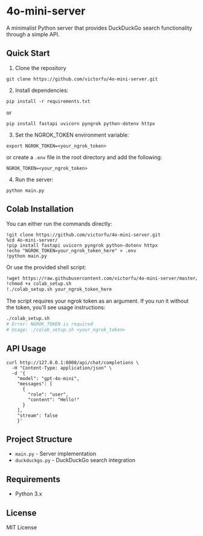 # 4o-mini-server

A minimalist Python server that provides DuckDuckGo search functionality through a simple API.

## Quick Start

1. Clone the repository

```
git clone https://github.com/victorfu/4o-mini-server.git
```

2. Install dependencies:

```
pip install -r requirements.txt
```

or

```
pip install fastapi uvicorn pyngrok python-dotenv httpx
```

3. Set the NGROK_TOKEN environment variable:

```
export NGROK_TOKEN=<your_ngrok_token>
```

or create a `.env` file in the root directory and add the following:

```
NGROK_TOKEN=<your_ngrok_token>
```

4. Run the server:

```
python main.py
```

## Colab Installation

You can either run the commands directly:

```
!git clone https://github.com/victorfu/4o-mini-server.git
%cd 4o-mini-server/
!pip install fastapi uvicorn pyngrok python-dotenv httpx
!echo "NGROK_TOKEN=your_ngrok_token_here" > .env
!python main.py
```

Or use the provided shell script:

```bash
!wget https://raw.githubusercontent.com/victorfu/4o-mini-server/master/colab_setup.sh
!chmod +x colab_setup.sh
!./colab_setup.sh your_ngrok_token_here
```

The script requires your ngrok token as an argument. If you run it without the token, you'll see usage instructions:

```bash
./colab_setup.sh
# Error: NGROK_TOKEN is required
# Usage: ./colab_setup.sh <your_ngrok_token>
```

## API Usage

```
curl http://127.0.0.1:8000/api/chat/completions \
  -H "Content-Type: application/json" \
  -d '{
    "model": "gpt-4o-mini",
    "messages": [
      {
        "role": "user",
        "content": "Hello!"
      }
    ],
    "stream": false
    }'
```

## Project Structure

- `main.py` - Server implementation
- `duckduckgo.py` - DuckDuckGo search integration

## Requirements

- Python 3.x

## License

MIT License
